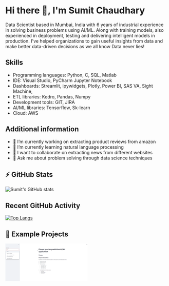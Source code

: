 
# Hi there 👋, I'm Sumit Chaudhary
Data Scientist based in Mumbai, India with 6 years of industrial experience in solving business problems using AI/ML. Along with training models, also experienced in deployment, testing and delivering intelligent models in production. I've helped organizations to gain useful insights from data and make better data-driven decisions as we all know Data never lies!

## Skills
- Programming languages: Python, C, SQL, Matlab
- IDE: Visual Studio, PyCharm Jupyter Notebook
- Dashboards: Streamlit, ipywidgets, Plotly, Power BI, SAS VA, Sight Machine,
- ETL libraries: Kedro, Pandas, Numpy
- Development tools: GIT, JIRA
- AI/ML libraries: Tensorflow, Sk-learn
- Cloud: AWS

## Additional information
- 🔭 I’m currently working on extracting product reviews from amazon
- 🌱 I’m currently learning natural language processing 
- 👯 I want to collaborate on extracting news from different websites
- 💬 Ask me about problem solving through data science techniques 

## ⚡ GitHub Stats
![Sumit's GitHub stats](https://github-readme-stats.vercel.app/api?username=sumit-chaudhary-pb15&show_icons=true&theme=radical&hide=contribs,prs)

## Recent GitHub Activity
[![Top Langs](https://github-readme-stats.vercel.app/api/top-langs/?username=sumit-chaudhary-pb15)](https://github.com/anuraghazra/github-readme-stats)

## 📕 Example Projects 
<img src="https://github.com/sumit-chaudhary-pb15/sumit-chaudhary-pb15/blob/main/flower_app.PNG" width=256 />



